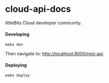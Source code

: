 # cloud-api-docs

littleBits Cloud developer community.


#### Developing

    make dev

Then navigate to: [http://localhost:8000/rest-api](http://localhost:8000/rest-api).

#### Deploying

    make deploy
